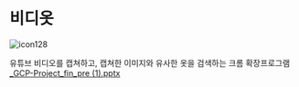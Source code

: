 # 비디옷
![icon128](https://github.com/cocomomo99/chrome_ext/assets/110728901/ff7bcb68-de42-4f1b-b21a-20b28027358e)

유튜브 비디오를 캡쳐하고, 캡쳐한 이미지와 유사한 옷을 검색하는 크롬 확장프로그램
[_GCP-Project_fin_pre (1).pptx](https://github.com/cocomomo99/chrome_ext/files/12495884/_GCP-Project_fin_pre.1.pptx)
